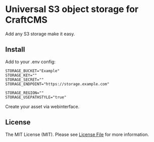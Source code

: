 # Universal S3 object storage for CraftCMS

Add any S3 storage make it easy.

## Install

Add to your .env config:
```env
STORAGE_BUCKET="Example"
STORAGE_KEY=""
STORAGE_SECRET=""
STORAGE_ENDPOINT="https://storage.example.com"

STORAGE_REGION=""
STORAGE_USEPATHSTYLE="true"
```

Create your asset via webinterface.


## License

The MIT License (MIT). Please see [License File](LICENSE.md) for more information.
